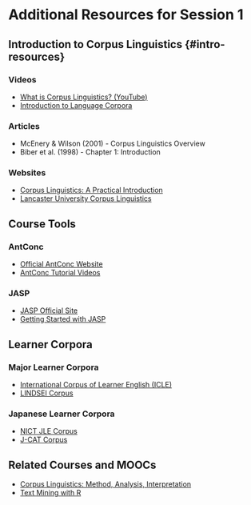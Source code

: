 # Additional Resources for Session 1

## Introduction to Corpus Linguistics {#intro-resources}

### Videos
- [What is Corpus Linguistics? (YouTube)](https://www.youtube.com/)
- [Introduction to Language Corpora](https://www.example.com/)

### Articles
- McEnery & Wilson (2001) - Corpus Linguistics Overview
- Biber et al. (1998) - Chapter 1: Introduction

### Websites
- [Corpus Linguistics: A Practical Introduction](https://www.example.com/)
- [Lancaster University Corpus Linguistics](http://corpora.lancs.ac.uk/)

## Course Tools

### AntConc
- [Official AntConc Website](https://www.laurenceanthony.net/software/antconc/)
- [AntConc Tutorial Videos](https://www.youtube.com/)

### JASP
- [JASP Official Site](https://jasp-stats.org/)
- [Getting Started with JASP](https://jasp-stats.org/how-to-use-jasp/)

## Learner Corpora

### Major Learner Corpora
- [International Corpus of Learner English (ICLE)](https://uclouvain.be/en/research-institutes/ilc/cecl/icle.html)
- [LINDSEI Corpus](https://uclouvain.be/en/research-institutes/ilc/cecl/lindsei.html)

### Japanese Learner Corpora
- [NICT JLE Corpus](https://www.ninjal.ac.jp/)
- [J-CAT Corpus](https://www.example.com/)

## Related Courses and MOOCs

- [Corpus Linguistics: Method, Analysis, Interpretation](https://www.futurelearn.com/courses/corpus-linguistics)
- [Text Mining with R](https://www.tidytextmining.com/)
